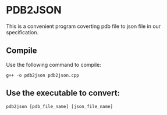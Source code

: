 # PDB2JSON

This is a convenient program coverting pdb file to json file in our specification.

## Compile

Use the following command to compile:

    g++ -o pdb2json pdb2json.cpp
  
## Use the executable to convert:

    pdb2json [pdb_file_name] [json_file_name]
